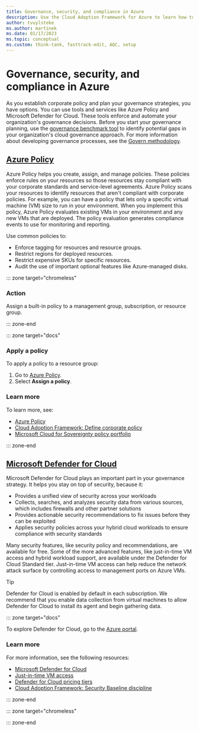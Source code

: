 ```yaml
---
title: Governance, security, and compliance in Azure
description: Use the Cloud Adoption Framework for Azure to learn how to set up governance, security, and compliance for your Azure environment.
author: tvuylsteke
ms.author: martinek
ms.date: 01/17/2023
ms.topic: conceptual
ms.custom: think-tank, fasttrack-edit, AQC, setup
---
```



# Governance, security, and compliance in Azure

As you establish corporate policy and plan your governance strategies, you have options. You can use tools and services like Azure Policy and Microsoft Defender for Cloud. These tools enforce and automate your organization's governance decisions. Before you start your governance planning, use the [governance benchmark tool](/assessments/b1891add-7646-4d60-a875-32a4ab26327e) to identify potential gaps in your organization's cloud governance approach. For more information about developing governance processes, see the [Govern methodology](../../govern/index.md).


## [Azure Policy](#tab/AzurePolicy)

Azure Policy helps you create, assign, and manage policies. These policies enforce rules on your resources so those resources stay compliant with your corporate standards and service-level agreements. Azure Policy scans your resources to identify resources that aren't compliant with corporate policies. For example, you can have a policy that lets only a specific virtual machine (VM) size to run in your environment. When you implement this policy, Azure Policy evaluates existing VMs in your environment and any new VMs that are deployed. The policy evaluation generates compliance events to use for monitoring and reporting.

Use common policies to:

- Enforce tagging for resources and resource groups.
- Restrict regions for deployed resources.
- Restrict expensive SKUs for specific resources.
- Audit the use of important optional features like Azure-managed disks.

::: zone target="chromeless"

### Action

Assign a built-in policy to a management group, subscription, or resource group.


::: zone-end

::: zone target="docs"

### Apply a policy

To apply a policy to a resource group:

1. Go to [Azure Policy](https://portal.azure.com/#blade/Microsoft_Azure_Policy/PolicyMenuBlade/GettingStarted).
1. Select **Assign a policy**.

### Learn more

To learn more, see:

- [Azure Policy](/azure/governance/policy/)
- [Cloud Adoption Framework: Define corporate policy ](../../govern/policy-compliance/policy-definition.md)
- [Microsoft Cloud for Sovereignty policy portfolio](/industry/sovereignty/sovereignty-capabilities)

::: zone-end

## [Microsoft Defender for Cloud](#tab/AzureSecurityCenter)

Microsoft Defender for Cloud plays an important part in your governance strategy. It helps you stay on top of security, because it:

- Provides a unified view of security across your workloads
- Collects, searches, and analyzes security data from various sources, which includes firewalls and other partner solutions
- Provides actionable security recommendations to fix issues before they can be exploited
- Applies security policies across your hybrid cloud workloads to ensure compliance with security standards

Many security features, like security policy and recommendations, are available for free. Some of the more advanced features, like just-in-time VM access and hybrid workload support, are available under the Defender for Cloud Standard tier. Just-in-time VM access can help reduce the network attack surface by controlling access to management ports on Azure VMs.

> [!TIP]
> Defender for Cloud is enabled by default in each subscription. We recommend that you enable data collection from virtual machines to allow Defender for Cloud to install its agent and begin gathering data.

::: zone target="docs"

To explore Defender for Cloud, go to the [Azure portal](https://portal.azure.com/#blade/Microsoft_Azure_Security/SecurityMenuBlade/SecurityMenuBlade/0).

### Learn more

For more information, see the following resources:

- [Microsoft Defender for Cloud](/azure/security-center/)
- [Just-in-time VM access](/azure/security-center/security-center-just-in-time#how-does-just-in-time-access-work)
- [Defender for Cloud pricing tiers](https://azure.microsoft.com/pricing/details/azure-defender/)
- [Cloud Adoption Framework: Security Baseline discipline](../../govern/security-baseline/index.md)

::: zone-end

::: zone target="chromeless"


::: zone-end

